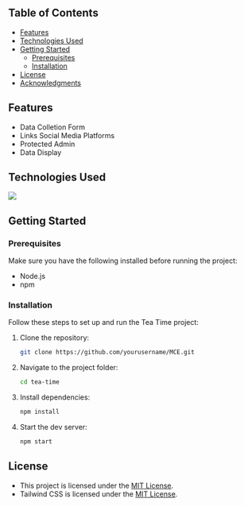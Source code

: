 ## Table of Contents

- [Features](#features)
- [Technologies Used](#technologies-used)
- [Getting Started](#getting-started)
  - [Prerequisites](#prerequisites)
  - [Installation](#installation)
- [License](#license)
- [Acknowledgments](#acknowledgments)

## Features

- Data Colletion Form
- Links Social Media Platforms
- Protected Admin
- Data Display

## Technologies Used

<p>
  <a href="https://skillicons.dev">
    <img src="https://skillicons.dev/icons?i=nuxjs,ts,tailwind,vscode,firebase,nodejs,git&perline=14" />
  </a>
</p>

## Getting Started

### Prerequisites

Make sure you have the following installed before running the project:

- Node.js
- npm

### Installation

Follow these steps to set up and run the Tea Time project:

1. Clone the repository:

   ```bash
   git clone https://github.com/yourusername/MCE.git
   ```

2. Navigate to the project folder:

   ```bash
   cd tea-time
   ```

3. Install dependencies:
   ```bash
   npm install
   ```
4. Start the dev server:
   ```bash
   npm start
   ```

## License

- This project is licensed under the [MIT License](LICENSE).
- Tailwind CSS is licensed under the [MIT License](https://opensource.org/licenses/MIT).
